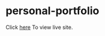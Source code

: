 # personal-portfolio
Click [here](https://ishtiak-ahmed.github.io/personal-portfolio/) To view live site.
